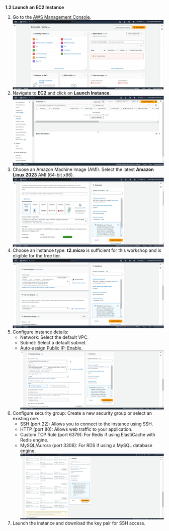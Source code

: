 **1.2 Launch an EC2 Instance**

1. Go to the [AWS Management Console](https://aws.amazon.com/console/).
![alt text](ManagementConsole.png)
2. Navigate to **EC2** and click on **Launch Instance**.
![alt text](EC2Management.png)
3. Choose an Amazon Machine Image (AMI). Select the latest **Amazon Linux 2023** AMI (64-bit x86).
![alt text](EC2AMI.png)
4. Choose an instance type. **t2.micro** is sufficient for this workshop and is eligible for the free tier.
![alt text](EC2InstanceType.png)
5. Configure instance details:
   - Network: Select the default VPC.
   - Subnet: Select a default subnet.
   - Auto-assign Public IP: Enable.
![alt text](EC2Networking.png)
6. Configure security group: Create a new security group or select an existing one.
   - SSH (port 22): Allows you to connect to the instance using SSH.
   - HTTP (port 80): Allows web traffic to your application.
   - Custom TCP Rule (port 6379): For Redis if using ElastiCache with Redis engine.
   - MySQL/Aurora (port 3306): For RDS if using a MySQL database engine.
![alt text](EC2SG.png)
7. Launch the instance and download the key pair for SSH access.